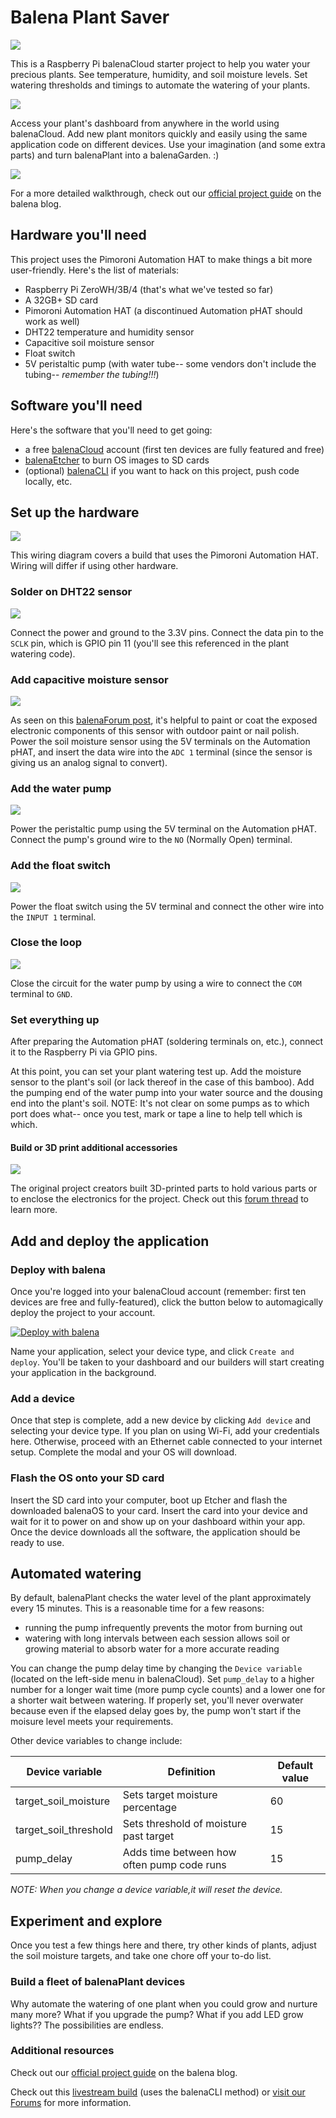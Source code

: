 # Balena Plant Saver

![](/img/hero.png)

This is a Raspberry Pi balenaCloud starter project to help you water your precious plants. See temperature, humidity, and soil moisture levels. Set watering thresholds and timings to automate the watering of your plants.

![](https://github.com/balena-io-playground/balena-plant-saver/blob/master/img/img01.jpg?raw=true)

Access your plant's dashboard from anywhere in the world using balenaCloud. Add new plant monitors quickly and easily using the same application code on different devices. Use your imagination (and some extra parts) and turn balenaPlant into a balenaGarden. :)

![](/img/setup.png)

For a more detailed walkthrough, check out our [official project guide](https://www.balena.io/blog/keep-your-plant-friends-happy-and-healthy-with-automated-watering-balenaplant/) on the balena blog.

## Hardware you'll need
This project uses the Pimoroni Automation HAT to make things a bit more user-friendly. Here's the list of materials:

* Raspberry Pi ZeroWH/3B/4 (that's what we've tested so far)
* A 32GB+ SD card
* Pimoroni Automation HAT (a discontinued Automation pHAT should work as well)
* DHT22 temperature and humidity sensor
* Capacitive soil moisture sensor
* Float switch
* 5V peristaltic pump (with water tube-- some vendors don't include the tubing-- *remember the tubing!!!*)

## Software you'll need
Here's the software that you'll need to get going:

* a free [balenaCloud](https://dashboard.balena-cloud.com/signup) account (first ten devices are fully featured and free)
* [balenaEtcher](https://www.balena.io/etcher/) to burn OS images to SD cards
* (optional) [balenaCLI](https://www.balena.io/docs/reference/balena-cli/) if you want to hack on this project, push code locally, etc.

## Set up the hardware

![](/img/wiring-balenaplant.png)

This wiring diagram covers a build that uses the Pimoroni Automation HAT. Wiring will differ if using other hardware.

### Solder on DHT22 sensor

![](/img/dht-22.png)

Connect the power and ground to the 3.3V pins. Connect the data pin to the `SCLK` pin, which is GPIO pin 11 (you'll see this referenced in the plant watering code).

### Add capacitive moisture sensor

![](/img/moisture-sensor.png)

As seen on this [balenaForum post](https://forums.balena.io/t/building-a-smart-houseplant-monitor-and-waterer/9170/21), it's helpful to paint or coat the exposed electronic components of this sensor with outdoor paint or nail polish. Power the soil moisture sensor using the 5V terminals on the Automation pHAT, and insert the data wire into the `ADC 1` terminal (since the sensor is giving us an analog signal to convert).

### Add the water pump

![](/img/water-pump.png)

Power the peristaltic pump using the 5V terminal on the Automation pHAT. Connect the pump's ground wire to the `NO` (Normally Open) terminal.

### Add the float switch

![](/img/float-switch.png)

Power the float switch using the 5V terminal and connect the other wire into the `INPUT 1` terminal.

### Close the loop

![](/img/pump-relay-close.png)

Close the circuit for the water pump by using a wire to connect the `COM` terminal to `GND`.

### Set everything up

After preparing the Automation pHAT (soldering terminals on, etc.), connect it to the Raspberry Pi via GPIO pins.

At this point, you can set your plant watering test up. Add the moisture sensor to the plant's soil (or lack thereof in the case of this bamboo). Add the pumping end of the water pump into your water source and the dousing end into the plant's soil. NOTE: It's not clear on some pumps as to which port does what-- once you test, mark or tape a line to help tell which is which.

#### Build or 3D print additional accessories

![](/img/img02.jpg?raw=true)

The original project creators built 3D-printed parts to hold various parts or to enclose the electronics for the project. Check out this [forum thread](https://forums.balena.io/t/building-a-smart-houseplant-monitor-and-waterer/9170/21) to learn more.

## Add and deploy the application

### Deploy with balena

Once you're logged into your balenaCloud account (remember: first ten devices are free and fully-featured), click the button below to automagically deploy the project to your account.

[![Deploy with balena](https://balena.io/deploy.svg)](https://dashboard.balena-cloud.com/deploy)

Name your application, select your device type, and click `Create and deploy`. You'll be taken to your dashboard and our builders will start creating your application in the background.

### Add a device

Once that step is complete, add a new device by clicking `Add device` and selecting your device type. If you plan on using Wi-Fi, add your credentials here. Otherwise, proceed with an Ethernet cable connected to your internet setup. Complete the modal and your OS will download.

### Flash the OS onto your SD card

Insert the SD card into your computer, boot up Etcher and flash the downloaded balenaOS to your card. Insert the card into your device and wait for it to power on and show up on your dashboard within your app. Once the device downloads all the software, the application should be ready to use.

## Automated watering

By default, balenaPlant checks the water level of the plant approximately every 15 minutes. This is a reasonable time for a few reasons:

* running the pump infrequently prevents the motor from burning out
* watering with long intervals between each session allows soil or growing material to absorb water for a more accurate reading

You can change the pump delay time by changing the `Device variable` (located on the left-side menu in balenaCloud). Set `pump_delay` to a higher number for a longer wait time (more pump cycle counts) and a lower one for a shorter wait between watering. If properly set, you'll never overwater because even if the elapsed delay goes by, the pump won't start if the moisure level meets your requirements.

Other device variables to change include:

| Device variable       | Definition                                 | Default value |
|-----------------------|--------------------------------------------|---------------|
| target_soil_moisture  | Sets target moisture percentage            | 60            |
| target_soil_threshold | Sets threshold of moisture past target     | 15            |
| pump_delay            | Adds time between how often pump code runs | 15            |

*NOTE: When you change a device variable,it will reset the device.*

## Experiment and explore

Once you test a few things here and there, try other kinds of plants, adjust the soil moisture targets, and take one chore off your to-do list.

### Build a fleet of balenaPlant devices

Why automate the watering of one plant when you could grow and nurture many more? What if you upgrade the pump? What if you add LED grow lights?? The possibilities are endless.

### Additional resources

Check out our [official project guide](https://www.balena.io/blog/keep-your-plant-friends-happy-and-healthy-with-automated-watering-balenaplant/) on the balena blog.

Check out this [livestream build](https://www.youtube.com/watch?v=r0ZR6COwdRo) (uses the balenaCLI method) or [visit our Forums](https://forums.balena.io/t/building-a-smart-houseplant-monitor-and-waterer/9170/21) for more information.
